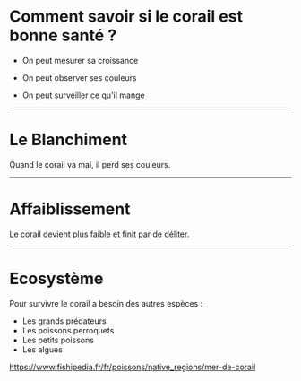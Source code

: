 # Comment savoir si le corail est bonne santé ?

* On peut mesurer sa croissance

* On peut observer ses couleurs

* On peut surveiller ce qu'il mange

---

# Le Blanchiment

Quand le corail va mal, il perd ses couleurs.

---

# Affaiblissement

Le corail devient plus faible et finit par de déliter.

---

# Ecosystème

Pour survivre le corail a besoin des autres espèces :

* Les grands prédateurs
* Les poissons perroquets
* Les petits poissons
* Les algues 

https://www.fishipedia.fr/fr/poissons/native_regions/mer-de-corail